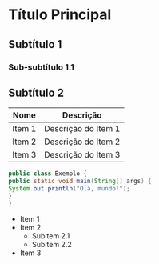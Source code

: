 # Título Principal

## Subtítulo 1

### Sub-subtítulo 1.1

## Subtítulo 2


| Nome       | Descrição                 |
|------------|---------------------------|
| Item 1     | Descrição do Item 1       |
| Item 2     | Descrição do Item 2       |
| Item 3     | Descrição do Item 3       |


```java
public class Exemplo {
public static void main(String[] args) {
System.out.println("Olá, mundo!");
}
}
```

- Item 1
- Item 2
  - Subitem 2.1
  - Subitem 2.2
- Item 3
